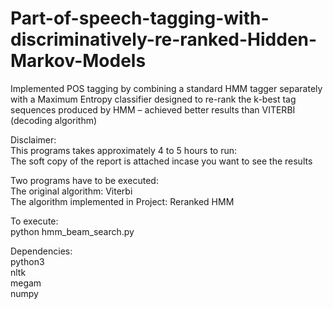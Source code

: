 # Part-of-speech-tagging-with-discriminatively-re-ranked-Hidden-Markov-Models
Implemented POS tagging by combining a standard HMM tagger separately with a Maximum Entropy classifier designed to re-rank the k-best tag sequences produced by HMM – achieved better results than VITERBI (decoding algorithm)

Disclaimer: <br>
This programs takes approximately 4 to 5 hours to run: <br>
The soft copy of the report is attached incase you want to see the results <br>

Two programs have to be executed: <br>
The original algorithm: Viterbi <br>
The algorithm implemented in Project: Reranked HMM <br>

To execute: <br>
python hmm_beam_search.py <br>

Dependencies: <br>
python3 <br>
nltk <br>
megam <br>
numpy <br>
